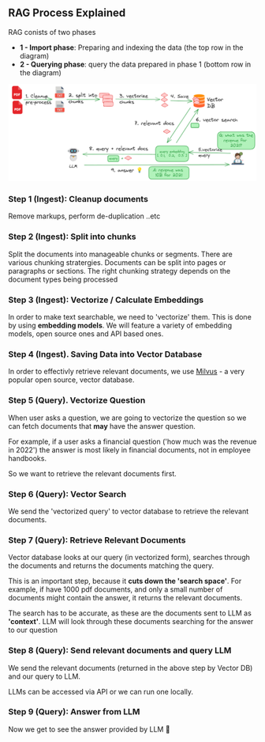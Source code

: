 ## RAG Process Explained

RAG conists of two phases

- **1 - Import phase**:  Preparing and indexing the data  (the top row in the diagram)
- **2 - Querying phase**: query the data prepared in phase 1  (bottom row in the  diagram)

![](../media/rag-overview-2.png)


### Step 1 (Ingest): Cleanup documents

Remove markups, perform de-duplication ..etc


### Step 2 (Ingest): Split into chunks

Split the documents into manageable chunks or segments. There are various chunking stratergies.  Documents can be split into pages or paragraphs or sections.  The right chunking strategy depends on the document types being processed



### Step 3 (Ingest): Vectorize / Calculate Embeddings

In order to make text searchable, we need to 'vectorize' them.  This is done by using **embedding models**.  We will feature a variety of embedding models, open source ones and API based ones.



### Step 4 (Ingest). Saving Data into Vector Database

In order to effectivly retrieve relevant documents, we use [Milvus](https://milvus.io/) - a very popular open source, vector database.


### Step 5 (Query). Vectorize Question 

When user asks a question, we are going to vectorize the question so we can fetch documents that **may** have the answer question.

For example, if a user asks a financial question ('how much was the revenue in 2022') the answer is most likely in financial documents, not in employee handbooks.

So we want to retrieve the relevant documents first.



### Step 6 (Query): Vector Search

We send the 'vectorized query' to vector database to retrieve the relevant documents.


### Step 7 (Query): Retrieve Relevant Documents

Vector database looks at our query (in vectorized form), searches through the documents and returns the documents matching the query.

This is an important step, because it **cuts down the 'search space'**.  For example, if have 1000 pdf documents, and only a small number of documents might contain the answer, it returns the relevant documents.

The search has to be accurate, as these are the documents sent to LLM as **'context'**.  LLM will look through these documents searching for the answer to our question


### Step 8 (Query): Send relevant documents and query LLM

We send the relevant documents (returned in the above step by Vector DB) and our query to LLM.

LLMs can be accessed via API or we can run one locally.


### Step 9 (Query): Answer from LLM

Now we get to see the answer provided by LLM 👏


